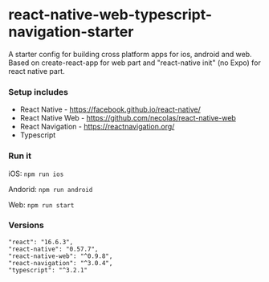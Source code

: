 # react-native-web-typescript-navigation-starter
A starter config for building cross platform apps for ios, android and web. Based on create-react-app for web part and "react-native init" (no Expo) for react native part.

### Setup includes
- React Native - https://facebook.github.io/react-native/
- React Native Web - https://github.com/necolas/react-native-web
- React Navigation - https://reactnavigation.org/
- Typescript

### Run it

iOS: `npm run ios`

Andorid: `npm run android`

Web: `npm run start`

### Versions
    "react": "16.6.3",
    "react-native": "0.57.7",
    "react-native-web": "^0.9.8",
    "react-navigation": "^3.0.4",
    "typescript": "^3.2.1"
